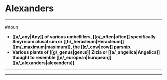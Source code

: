 # Alexanders
---
#noun
- **[[a/_any|Any]] of various umbellifers, [[o/_often|often]] specifically Smyrnium olusatrum or [[h/_heracleum|Heracleum]] [[m/_maximum|maximum]], the [[c/_cow|cow]] parsnip.**
- **Various plants of [[g/_genus|genus]] Zizia or [[a/_angelica|Angelica]] thought to resemble [[e/_european|European]] [[a/_alexanders|alexanders]].**
---
---
